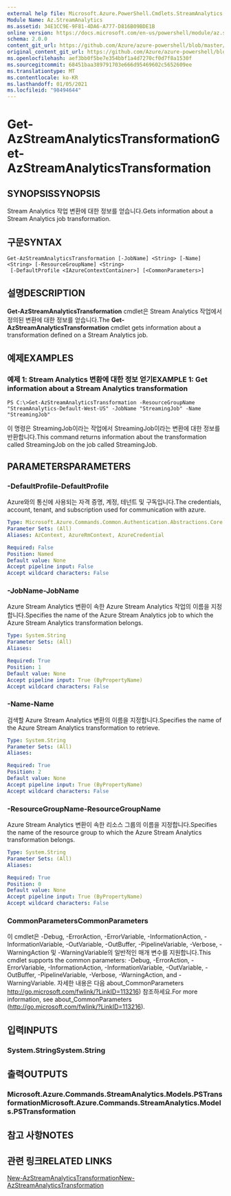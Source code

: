 ```yaml
---
external help file: Microsoft.Azure.PowerShell.Cmdlets.StreamAnalytics.dll-Help.xml
Module Name: Az.StreamAnalytics
ms.assetid: 34E1CC9E-9F81-4DA6-A777-D816B09BDE1B
online version: https://docs.microsoft.com/en-us/powershell/module/az.streamanalytics/get-azstreamanalyticstransformation
schema: 2.0.0
content_git_url: https://github.com/Azure/azure-powershell/blob/master/src/StreamAnalytics/StreamAnalytics/help/Get-AzStreamAnalyticsTransformation.md
original_content_git_url: https://github.com/Azure/azure-powershell/blob/master/src/StreamAnalytics/StreamAnalytics/help/Get-AzStreamAnalyticsTransformation.md
ms.openlocfilehash: aef3bb0f5be7e354bbf1a4d7270cf0d7f8a1530f
ms.sourcegitcommit: 68451baa389791703e666d95469602c5652609ee
ms.translationtype: MT
ms.contentlocale: ko-KR
ms.lasthandoff: 01/05/2021
ms.locfileid: "98494644"
---
```

# <span data-ttu-id="be5e1-101">Get-AzStreamAnalyticsTransformation</span><span class="sxs-lookup"><span data-stu-id="be5e1-101">Get-AzStreamAnalyticsTransformation</span></span>

## <span data-ttu-id="be5e1-102">SYNOPSIS</span><span class="sxs-lookup"><span data-stu-id="be5e1-102">SYNOPSIS</span></span>
<span data-ttu-id="be5e1-103">Stream Analytics 작업 변환에 대한 정보를 얻습니다.</span><span class="sxs-lookup"><span data-stu-id="be5e1-103">Gets information about a Stream Analytics job transformation.</span></span>

## <span data-ttu-id="be5e1-104">구문</span><span class="sxs-lookup"><span data-stu-id="be5e1-104">SYNTAX</span></span>

```
Get-AzStreamAnalyticsTransformation [-JobName] <String> [-Name] <String> [-ResourceGroupName] <String>
 [-DefaultProfile <IAzureContextContainer>] [<CommonParameters>]
```

## <span data-ttu-id="be5e1-105">설명</span><span class="sxs-lookup"><span data-stu-id="be5e1-105">DESCRIPTION</span></span>
<span data-ttu-id="be5e1-106">**Get-AzStreamAnalyticsTransformation** cmdlet은 Stream Analytics 작업에서 정의된 변환에 대한 정보를 얻습니다.</span><span class="sxs-lookup"><span data-stu-id="be5e1-106">The **Get-AzStreamAnalyticsTransformation** cmdlet gets information about a transformation defined on a Stream Analytics job.</span></span>

## <span data-ttu-id="be5e1-107">예제</span><span class="sxs-lookup"><span data-stu-id="be5e1-107">EXAMPLES</span></span>

### <span data-ttu-id="be5e1-108">예제 1: Stream Analytics 변환에 대한 정보 얻기</span><span class="sxs-lookup"><span data-stu-id="be5e1-108">EXAMPLE 1: Get information about a Stream Analytics transformation</span></span>
```
PS C:\>Get-AzStreamAnalyticsTransformation -ResourceGroupName "StreamAnalytics-Default-West-US" -JobName "StreamingJob" -Name "StreamingJob"
```

<span data-ttu-id="be5e1-109">이 명령은 StreamingJob이라는 작업에서 StreamingJob이라는 변환에 대한 정보를 반환합니다.</span><span class="sxs-lookup"><span data-stu-id="be5e1-109">This command returns information about the transformation called StreamingJob on the job called StreamingJob.</span></span>

## <span data-ttu-id="be5e1-110">PARAMETERS</span><span class="sxs-lookup"><span data-stu-id="be5e1-110">PARAMETERS</span></span>

### <span data-ttu-id="be5e1-111">-DefaultProfile</span><span class="sxs-lookup"><span data-stu-id="be5e1-111">-DefaultProfile</span></span>
<span data-ttu-id="be5e1-112">Azure와의 통신에 사용되는 자격 증명, 계정, 테넌트 및 구독입니다.</span><span class="sxs-lookup"><span data-stu-id="be5e1-112">The credentials, account, tenant, and subscription used for communication with azure.</span></span>

```yaml
Type: Microsoft.Azure.Commands.Common.Authentication.Abstractions.Core.IAzureContextContainer
Parameter Sets: (All)
Aliases: AzContext, AzureRmContext, AzureCredential

Required: False
Position: Named
Default value: None
Accept pipeline input: False
Accept wildcard characters: False
```

### <span data-ttu-id="be5e1-113">-JobName</span><span class="sxs-lookup"><span data-stu-id="be5e1-113">-JobName</span></span>
<span data-ttu-id="be5e1-114">Azure Stream Analytics 변환이 속한 Azure Stream Analytics 작업의 이름을 지정합니다.</span><span class="sxs-lookup"><span data-stu-id="be5e1-114">Specifies the name of the Azure Stream Analytics job to which the Azure Stream Analytics transformation belongs.</span></span>

```yaml
Type: System.String
Parameter Sets: (All)
Aliases:

Required: True
Position: 1
Default value: None
Accept pipeline input: True (ByPropertyName)
Accept wildcard characters: False
```

### <span data-ttu-id="be5e1-115">-Name</span><span class="sxs-lookup"><span data-stu-id="be5e1-115">-Name</span></span>
<span data-ttu-id="be5e1-116">검색할 Azure Stream Analytics 변환의 이름을 지정합니다.</span><span class="sxs-lookup"><span data-stu-id="be5e1-116">Specifies the name of the Azure Stream Analytics transformation to retrieve.</span></span>

```yaml
Type: System.String
Parameter Sets: (All)
Aliases:

Required: True
Position: 2
Default value: None
Accept pipeline input: True (ByPropertyName)
Accept wildcard characters: False
```

### <span data-ttu-id="be5e1-117">-ResourceGroupName</span><span class="sxs-lookup"><span data-stu-id="be5e1-117">-ResourceGroupName</span></span>
<span data-ttu-id="be5e1-118">Azure Stream Analytics 변환이 속한 리소스 그룹의 이름을 지정합니다.</span><span class="sxs-lookup"><span data-stu-id="be5e1-118">Specifies the name of the resource group to which the Azure Stream Analytics transformation belongs.</span></span>

```yaml
Type: System.String
Parameter Sets: (All)
Aliases:

Required: True
Position: 0
Default value: None
Accept pipeline input: True (ByPropertyName)
Accept wildcard characters: False
```

### <span data-ttu-id="be5e1-119">CommonParameters</span><span class="sxs-lookup"><span data-stu-id="be5e1-119">CommonParameters</span></span>
<span data-ttu-id="be5e1-120">이 cmdlet은 -Debug, -ErrorAction, -ErrorVariable, -InformationAction, -InformationVariable, -OutVariable, -OutBuffer, -PipelineVariable, -Verbose, -WarningAction 및 -WarningVariable의 일반적인 매개 변수를 지원합니다.</span><span class="sxs-lookup"><span data-stu-id="be5e1-120">This cmdlet supports the common parameters: -Debug, -ErrorAction, -ErrorVariable, -InformationAction, -InformationVariable, -OutVariable, -OutBuffer, -PipelineVariable, -Verbose, -WarningAction, and -WarningVariable.</span></span> <span data-ttu-id="be5e1-121">자세한 내용은 다음 about_CommonParameters http://go.microsoft.com/fwlink/?LinkID=113216) 참조하세요.</span><span class="sxs-lookup"><span data-stu-id="be5e1-121">For more information, see about_CommonParameters (http://go.microsoft.com/fwlink/?LinkID=113216).</span></span>

## <span data-ttu-id="be5e1-122">입력</span><span class="sxs-lookup"><span data-stu-id="be5e1-122">INPUTS</span></span>

### <span data-ttu-id="be5e1-123">System.String</span><span class="sxs-lookup"><span data-stu-id="be5e1-123">System.String</span></span>

## <span data-ttu-id="be5e1-124">출력</span><span class="sxs-lookup"><span data-stu-id="be5e1-124">OUTPUTS</span></span>

### <span data-ttu-id="be5e1-125">Microsoft.Azure.Commands.StreamAnalytics.Models.PSTransformation</span><span class="sxs-lookup"><span data-stu-id="be5e1-125">Microsoft.Azure.Commands.StreamAnalytics.Models.PSTransformation</span></span>

## <span data-ttu-id="be5e1-126">참고 사항</span><span class="sxs-lookup"><span data-stu-id="be5e1-126">NOTES</span></span>

## <span data-ttu-id="be5e1-127">관련 링크</span><span class="sxs-lookup"><span data-stu-id="be5e1-127">RELATED LINKS</span></span>

[<span data-ttu-id="be5e1-128">New-AzStreamAnalyticsTransformation</span><span class="sxs-lookup"><span data-stu-id="be5e1-128">New-AzStreamAnalyticsTransformation</span></span>](./New-AzStreamAnalyticsTransformation.md)



